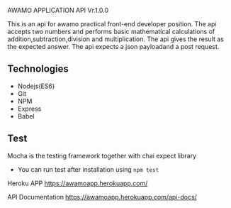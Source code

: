 AWAMO APPLICATION API Vr.1.0.0

This is an api for awamo practical front-end developer position. The api accepts two numbers and performs basic mathematical calculations of addition,subtraction,division and multiplication. The api gives the result as the expected answer. The api expects a json payloadand a post request.


## Technologies
  * Nodejs(ES6)
  * Git
  * NPM
  * Express
  * Babel

## Test
  Mocha is the testing framework together with chai expect library
  * You can run test after installation using <code>npm test</code>


Heroku APP
https://awamoapp.herokuapp.com/


API Documentation
https://awamoapp.herokuapp.com/api-docs/

